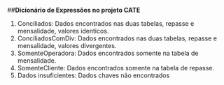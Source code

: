 ##**Dicionário de Expressões no projeto CATE**

1. Conciliados: Dados encontrados nas duas tabelas, repasse e mensalidade, valores identicos.
2. ConciliadosComDiv: Dados encontrados nas duas tabelas, repasse e mensalidade, valores divergentes.
3. SomenteOperadora: Dados encontrados somente na tabela de mensalidade.
4. SomenteCliente: Dados encontrados somente na tabela de repasse.
5. Dados insuficientes: Dados chaves não encontrados
